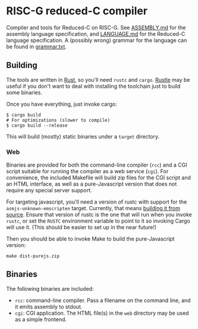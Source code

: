 # RISC-G reduced-C compiler

Compiler and tools for Reduced-C on RISC-G. See [ASSEMBLY.md](ASSEMBLY.md) for
the assembly language specification, and [LANGUAGE.md](LANGUAGE.md) for the
Reduced-C language specification. A (possibly wrong) grammar for the language
can be found in [grammar.txt](grammar.txt).

## Building

The tools are written in [Rust](https://rust-lang.org), so you'll need `rustc`
and `cargo`. [Rustle](https://github.com/brson/rustle) may be useful if you
don't want to deal with installing the toolchain just to build some binaries.

Once you have everything, just invoke cargo:

    $ cargo build
    # For optimizations (slower to compile)
    $ cargo build --release

This will build (mostly) static binaries under a `target` directory.

### Web

Binaries are provided for both the command-line compiler (`rcc`) and a CGI
script suitable for running the compiler as a web service (`cgi`). For
convenience, the included Makefile will build zip files for the CGI script and
an HTML interface, as well as a pure-Javascript version that does not require
any special server support.

For targeting javascript, you'll need a version of rustc with support for the
`asmjs-unknown-emscripten` target. Currently, that means [building it from
source][rust-users-emscripten]. Ensure that version of
rustc is the one that will run when you invoke `rustc`, or set the `RUSTC`
environment variable to point to it so invoking Cargo will use it. (This
should be easier to set up in the near future!)

[rust-users-emscripten]: https://users.rust-lang.org/t/compiling-to-the-web-with-rust-and-emscripten/7627

Then you should be able to invoke Make to build the pure-Javascript version:

    make dist-purejs.zip

## Binaries

The following binaries are included:

 * `rcc`: command-line compiler. Pass a filename on the command line, and it
   emits assembly to stdout.
 * `cgi`: CGI application. The HTML file(s) in the `web` directory may be used
   as a simple frontend.
